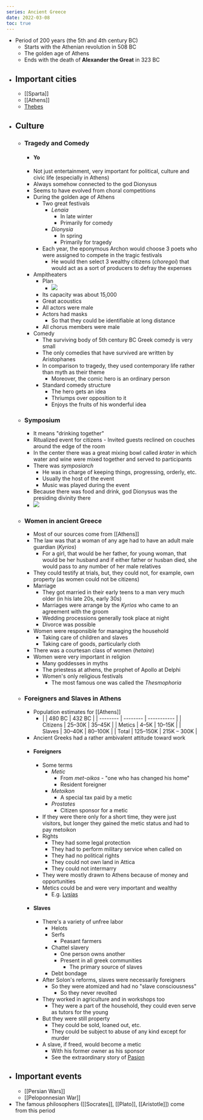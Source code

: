 ```yaml
---
series: Ancient Greece
date: 2022-03-08
toc: true
---
```

<style>
	p {
		padding: 0;
		margin:0;
	}
</style>

- Period of 200 years (the 5th and 4th century BC)
	-  Starts with the Athenian revolution in 508 BC
	-  The golden age of Athens
	-  Ends with the death of **Alexander the Great** in 323 BC
	
- ## Important cities
    - [[Sparta]]
    - [[Athens]]
    - [Thebes](https://en.wikipedia.org/wiki/Thebes,_Greece#History)
- ## Culture
    - ### Tragedy and Comedy
	    - #### Yo
		-  Not just entertainment, very important for political, culture and civic life (especially in Athens)
		-  Always somehow connected to the god Dionysus
		-  Seems to have evolved from choral competitions
		-  During the golden age of Athens
			-  Two great festivals
				-  *Lenaia*
					-  In late winter
					-  Primarily for comedy
				-  *Dionysia*
					-  In spring
					-  Primarily for tragedy
			- Each year, the eponymous Archon would choose 3 poets who were assigned to compete in the tragic festivals
				- He would then select 3 wealthy citizens (*choregoi*) that would act as a sort of producers to defray the expenses
		- Ampitheaters
			- Plan
				- ![](https://firebasestorage.googleapis.com/v0/b/firescript-577a2.appspot.com/o/imgs%2Fapp%2FVitecek%2FJjbKCPt8gs.png?alt=media&token=7599a6cd-6a09-48cb-80eb-e5f06f24dd2a)
			- Its capacity was about 15,000
			- Great acoustics
			- All actors were male
			- Actors had masks
				- So that they could be identifiable at long distance
			- All chorus members were male
		- Comedy
			- The surviving body of 5th century BC Greek comedy is very small
			- The only comedies that have survived are written by Aristophanes
			- In comparison to tragedy, they used contemporary life rather than myth as their theme
				- Moreover, the comic hero is an ordinary person
			- Standard comedy structure
				- The hero gets an idea
				- Thriumps over opposition to it
				- Enjoys the fruits of his wonderful idea
    - ### Symposium
		- It means "drinking together"
		- Ritualized event for citizens
			  - Invited guests reclined on couches around the edge of the room
        - In the center there was a great mixing bowl called *krater* in which water and wine were mixed together and served to participants
        - There was *symposiarch*
            - He was in charge of keeping things, progressing, orderly, etc.
            - Usually the host of the event
            - Music was played during the event
		- Because there was food and drink, god Dionysus was the presiding divinity there
		- ![](https://firebasestorage.googleapis.com/v0/b/firescript-577a2.appspot.com/o/imgs%2Fapp%2FVitecek%2F1ijuJ6sy3t.png?alt=media&token=58017be0-8e47-4592-b7b3-543a3bb25741)
    - ### Women in ancient Greece
		- Most of our sources come from [[Athens]]
		- The law was that a woman of any age had to have an adult male guardian (*Kyrios*)
			- For a girl, that would be her father, for young woman, that would be her husband and if either father or husban died, she would pass to any number of her male relatives
		- They could testify at trials, but, they could not, for example, own property (as women could not be citizens)
		- Marriage
			- They got married in their early teens to a man very much older (in his late 20s, early 30s)
			- Marriages were arrange by the *Kyrios* who came to an agreement with the groom
			- Wedding processions generally took place at night
			- Divorce was possible
		- Women were responsible for managing the household
			- Taking care of children and slaves
			- Taking care of goods, particularly cloth
		- There was a courtesan class of women (*hetaire*)
		- Women were very important in religion
			- Many goddesses in myths
			- The priestess at athens, the prophet of Apollo at Delphi
			- Women's only religious festivals
				- The most famous one was called the *Thesmophoria*
    - ### Foreigners and Slaves in Athens
		- Population estimates for [[Athens]]
			- |          | 480 BC   | 432 BC      |
			| -------- | -------- | ----------- |
			| Citizens | 25–30K   | 35–45K      |
			| Metics   | 4–5K     | 10–15K      |
			| Slaves   | 30–40K   | 80–100K     |
			| Total    | 125–150K | 215K – 300K |
		- Ancient Greeks had a rather ambivalent attitude toward work
		- #### Foreigners
			- Some terms
				- *Metic*
					- From *met*-*oikos* - "one who has changed his home"
					- Resident foreigner
				- *Metoikon*
					- A special tax paid by a metic
				- *Prostates*
					- Citizen sponsor for a metic
			- If they were there only for a short time, they were just visitors, but longer they gained the metic status and had to pay metoikon
			- Rights
				- They had some legal protection
				- They had to perform military service when called on
				- They had no political rights
				- They could not own land in Attica
				- They could not intermarry
			- They were mostly drawn to Athens because of money and opportunities
			- Metics could be and were very important and wealthy
				- E.g. [Lysias](https://en.wikipedia.org/wiki/Lysias)
		- #### Slaves
			- There's a variety of unfree labor
				- Helots
				- Serfs
					- Peasant farmers
				- Chattel slavery
					- One person owns another
					- Present in all greek communities
						- The primary source of slaves
				- Debt bondage
			- After Solon's reforms, slaves were necessarily foreigners
				- So they were atomized and had no "slave consciousness"
					- So they never revolted
			- They worked in agriculture and in workshops too
				- They were a part of the household, they could even serve as tutors for the young
			- But they were still property
				- They could be sold, loaned out, etc.
				- They could be subject to abuse of any kind except for murder
			- A slave, if freed, would become a metic
				- With his former owner as his sponsor
				- See the extraordinary story of [Pasion](https://en.wikipedia.org/wiki/Pasion)

- ## Important events
    - [[Persian Wars]]
    - [[Peloponnesian War]]
- The famous philosophers ([[Socrates]], [[Plato]], [[Aristotle]]) come from this period